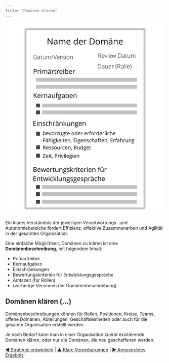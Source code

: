 ```yaml
---
title: "Domänen klären"
---
```



![right,fit](img/templates/domain-description-template.png)

Ein klares Verständnis der jeweiligen Verantwortungs- und Autonomiebereiche fördert Effizienz, effektive Zusammenarbeit und Agilität in der gesamten Organisation.

Eine einfache Möglichkeit, Domänen zu klären ist eine **Domänenbeschreibung**, mit folgendem Inhalt:

- Primärtreiber
- Kernaufgaben
- Einschränkungen
- Bewertungskriterien für Entwicklungsgespräche
- Amtszeit (für Rollen)
- (vorherige Versionen der Domänenbeschreibung)


## Domänen klären (…)

Domänenbeschreibungen können für Rollen, Positionen, Kreise, Teams, offene Domänen, Abteilungen, Geschäftseinheiten oder auch für die gesamte Organisation erstellt werden.

Je nach Bedarf kann man in einer Organisation zuerst existierende Domänen klären, oder nur die Domänen, die neu geschaffenen werden.

[&#9664; Strategie entwickeln](develop-strategy.html) | [&#9650; Klare Vereinbarungen](defining-agreements.html) | [&#9654; Angestrebtes Ergebnis](intended-outcome.html)

